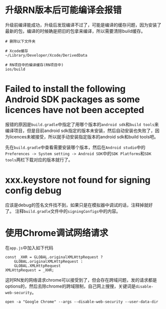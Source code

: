 # 升级RN版本后可能编译会报错
升级前编译能成功，升级后发现编译不过了，可能是编译的缓存问题，因为安装了最新的包，编译的时候确是把旧的包拿来编译，所以需要清除build缓存。
```
# 删除以下文件夹

# Xcode缓存
~/Library/Developer/Xcode/DerivedData

# RN项目中的编译缓存(RN项目中)
ios/build
```

# Failed to install the following Android SDK packages as some licences have not been accepted

报错的原因是`build.gradle`中指定了用哪个版本的`android sdk`和`build tools`来编译项目，但是目前android sdk指定的版本未安装，然后自动安装也失败了，因为licences未被接受，所以就手动安装指定版本的android sdk和build tools吧。

先在`build.gradle`中查看需要安装哪个版本，然后在`Android studio`中的`Preferences -> System setting -> Android SDK`中的`SDK Platforms`和`SDK tools`两栏下载对应的版本就行了。

# xxx.keystore not found for signing config debug

应该是debug的签名文件找不到，如果只是在模拟器中调试的话，注释掉就好了。
注释`build.gradle`文件中的`signingConfigs`中的内容。

# 使用Chrome调试网络请求

在`app.js`中加入如下代码

```
const _XHR = GLOBAL.originalXMLHttpRequest ?  
    GLOBAL.originalXMLHttpRequest :           
    GLOBAL.XMLHttpRequest                     
XMLHttpRequest = _XHR;
```

这时RN发的网络请求chrome可以接受到了，但会存在跨域问题，发的请求都是options的，然后去除chrome的跨域限制，自己网上搜搜，关键词是`disable-web-security`。

```
open -a "Google Chrome" --args --disable-web-security --user-data-dir
```